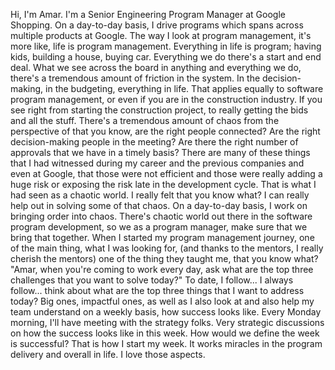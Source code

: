 Hi, I'm Amar. I'm a Senior Engineering Program Manager at Google Shopping. On a
day-to-day basis, I drive programs which spans across multiple products at
Google. The way I look at program management, it's more like, life is program
management. Everything in life is program; having kids, building a house, buying
car. Everything we do there's a start and end deal. What we see across the board
in anything and everything we do, there's a tremendous amount of friction in the
system. In the decision-making, in the budgeting, everything in life. That
applies equally to software program management, or even if you are in the
construction industry. If you see right from starting the construction project,
to really getting the bids and all the stuff. There's a tremendous amount of
chaos from the perspective of that you know, are the right people connected? Are
the right decision-making people in the meeting? Are there the right number of
approvals that we have in a timely basis? There are many of these things that I
had witnessed during my career and the previous companies and even at Google,
that those were not efficient and those were really adding a huge risk or
exposing the risk late in the development cycle. That is what I had seen as a
chaotic world. I really felt that you know what? I can really help out in
solving some of that chaos. On a day-to-day basis, I work on bringing order into
chaos. There's chaotic world out there in the software program development, so
we as a program manager, make sure that we bring that together. When I started
my program management journey, one of the main thing, what I was looking for,
(and thanks to the mentors, I really cherish the mentors) one of the thing they
taught me, that you know what? "Amar, when you're coming to work every day, ask
what are the top three challenges that you want to solve today?" To date, I
follow... I always follow... think about what are the top three things that I
want to address today? Big ones, impactful ones, as well as I also look at and
also help my team understand on a weekly basis, how success looks like. Every
Monday morning, I'll have meeting with the strategy folks. Very strategic
discussions on how the success looks like in this week. How would we define the
week is successful? That is how I start my week. It works miracles in the
program delivery and overall in life. I love those aspects.